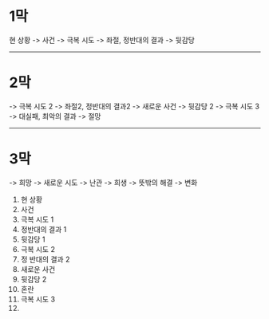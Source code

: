 # 1막

현 상황 -> 사건 -> 극복 시도 -> 좌절, 정반대의 결과 -> 뒷감당

----
# 2막

-> 극복 시도 2 -> 좌절2, 정반대의 결과2 -> 새로운 사건 -> 뒷감당 2 -> 극복 시도 3 -> 대실패, 최악의 결과 -> 절망

----
# 3막

-> 희망 -> 새로운 시도 -> 난관 -> 희생 -> 뜻밖의 해결 -> 변화

1. 현 상황
2. 사건
3. 극복 시도 1
4. 정반대의 결과 1
5. 뒷감당 1
6. 극복 시도 2
7. 정 반대의 결과 2
8. 새로운 사건
9. 뒷감당 2
10. 혼란
11. 극복 시도 3
12. 
